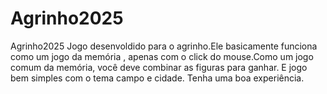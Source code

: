 # Agrinho2025
Agrinho2025
Jogo desenvoldido para o agrinho.Ele basicamente funciona como um jogo da memória , apenas com o click do mouse.Como um jogo comum da memória, você deve combinar as figuras para ganhar. E jogo bem simples com o tema campo e cidade. Tenha uma boa experiência.
